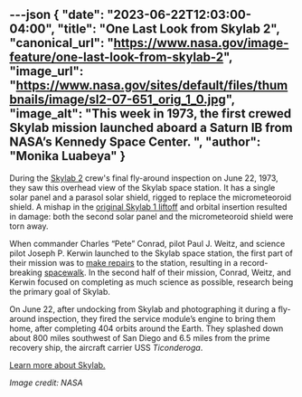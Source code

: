 ---json
{
  "date": "2023-06-22T12:03:00-04:00",
  "title": "One Last Look from Skylab 2",
  "canonical_url": "https://www.nasa.gov/image-feature/one-last-look-from-skylab-2",
  "image_url": "https://www.nasa.gov/sites/default/files/thumbnails/image/sl2-07-651_orig_1_0.jpg",
  "image_alt": "This week in 1973, the first crewed Skylab mission launched aboard a Saturn IB from NASA’s Kennedy Space Center. ",
  "author": "Monika Luabeya"
}
---

During the [Skylab 2](https://www.nasa.gov/feature/skylab-2-mission-accomplished) crew's final fly-around inspection on June 22, 1973, they saw this overhead view of the Skylab space station. It has a single solar panel and a parasol solar shield, rigged to replace the micrometeoroid shield. A mishap in the [original Skylab 1 liftoff](https://www.nasa.gov/feature/50-years-ago-the-launch-of-skylab-americas-first-space-station) and orbital insertion resulted in damage: both the second solar panel and the micrometeoroid shield were torn away.

When commander Charles “Pete” Conrad, pilot Paul J. Weitz, and science pilot Joseph P. Kerwin launched to the Skylab space station, the first part of their mission was to [make repairs](https://www.nasa.gov/feature/skylab-2-we-can-fix-anything) to the station, resulting in a record-breaking [spacewalk](https://www.nasa.gov/feature/skylab-2-first-repair-spacewalk). In the second half of their mission, Conrad, Weitz, and Kerwin focused on completing as much science as possible, research being the primary goal of Skylab.

On June 22, after undocking from Skylab and photographing it during a fly-around inspection, they fired the service module’s engine to bring them home, after completing 404 orbits around the Earth. They splashed down about 800 miles southwest of San Diego and 6.5 miles from the prime recovery ship, the aircraft carrier USS _Ticonderoga_.

[Learn more about Skylab.](https://www.nasa.gov/mission_pages/skylab)

_Image credit: NASA_
